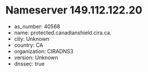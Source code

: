 # Nameserver 149.112.122.20

* as_number: 40568
* name: protected.canadianshield.cira.ca.
* city: Unknown
* country: CA
* organization: CIRADNS3
* version: Unknown
* dnssec: true

